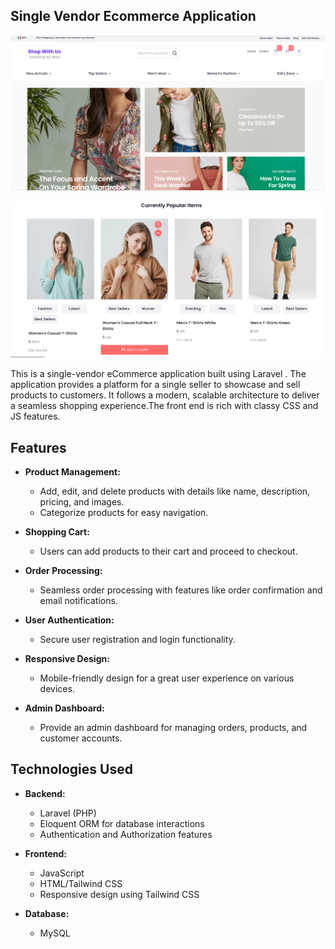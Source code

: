 <h2>Single Vendor Ecommerce Application </h2>
<p align="center">
  <img src="public/screenshot/screenshot1.png" alt="GitHub Logo">
</p>

<p align="center">
  <img src="public/screenshot/screenshot3.png" alt="GitHub Logo">
</p>
This is a single-vendor eCommerce application built using Laravel . The application provides a platform for a single seller to showcase and sell products to customers. It follows a modern, scalable architecture to deliver a seamless shopping experience.The front end is rich with classy CSS and JS features.

## Features

- **Product Management:**
  - Add, edit, and delete products with details like name, description, pricing, and images.
  - Categorize products for easy navigation.

- **Shopping Cart:**
  - Users can add products to their cart and proceed to checkout.

- **Order Processing:**
  - Seamless order processing with features like order confirmation and email notifications.

- **User Authentication:**
  - Secure user registration and login functionality.

- **Responsive Design:**
  - Mobile-friendly design for a great user experience on various devices.

- **Admin Dashboard:**
  - Provide an admin dashboard for managing orders, products, and customer accounts.

## Technologies Used

- **Backend:**
  - Laravel (PHP)
  - Eloquent ORM for database interactions
  - Authentication and Authorization features

- **Frontend:**
  - JavaScript 
  - HTML/Tailwind CSS
  - Responsive design using Tailwind CSS

- **Database:**
  - MySQL 
